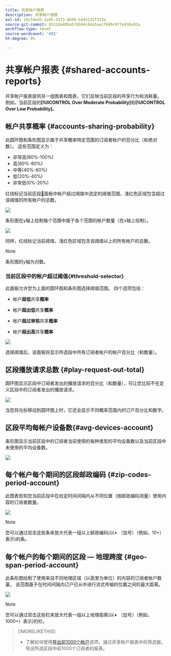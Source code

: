 ```yaml
---
title: 共享帐户报表
description: 共享帐户报表
exl-id: 16c5ded1-2a95-4373-8b90-b445131f333a
source-git-commit: 85316a40ba5f6564c84a5aecf689c077e936a91a
workflow-type: tm+mt
source-wordcount: '492'
ht-degree: 0%

---
```


# 共享帐户报表 {#shared-accounts-reports}

共享帐户报表提供另一组图表和图表，它们反映当前区段的共享行为和消耗量。 例如，当前区段的&#x200B;**[!UICONTROL Over Moderate Probability]**&#x200B;和&#x200B;**[!UICONTROL Over Low Probability]**。

## 帐户共享概率 {#accounts-sharing-probability}

此圆环图和条形图显示属于共享概率特定范围的订阅者帐户的百分比（和绝对数）。 这些范围定义为：

* 非常高(80%-100%)
* 高(60%-80%)
* 中等(40%-60%)
* 低(20%-40%)
* 非常低(0%-20%)

红线标记当前区段[&#128279;](#threshold-selector)面板中帐户超过阈值中选定的阈值范围，浅红色区域包含超过该阈值的所有帐户的总数。

![](assets/accounts-sharing-probability-pie.png)

条形图在y轴上绘制每个范围中属于各个范围的帐户数量（在x轴上绘制）。

![](assets/accounts-sharing-probability-bar.png)

同样，红线标记当前阈值，浅红色区域包含该阈值以上的所有帐户的总数。

>[!NOTE]
>
> 条形图的y轴为对数。

### 当前区段中的帐户超过阈值{#threshold-selector}

此面板允许您为上面的圆环图和条形图选择阈值范围。 四个选项包括：

* 帐户&#x200B;**超低**&#x200B;共享&#x200B;**概率**

* 帐户&#x200B;**超出低**&#x200B;共享&#x200B;**概率**

* 帐户&#x200B;**超过审核**&#x200B;共享&#x200B;**概率**

* 帐户&#x200B;**超出高**&#x200B;共享&#x200B;**概率**

![](assets/threshold-selector-shared-accounts.png)

选择阈值后，该面板将显示所选段中所有订阅者帐户的帐户百分比（和数量）。

## 区段播放请求总数 {#play-request-out-total}

圆环图显示区段中订阅者发出的播放请求的百分比（和数量），可让您比较不在定义区段中的订阅者发出的播放请求。

![](assets/play-req-outof-total.png)

当您将光标移动到圆环图上时，它还会显示不同概率范围内的订户百分比和数字。

<!--![](assets/play-request-total.gif)-->

## 区段平均每帐户设备数{#avg-devices-account}

条形图显示当前区段中的订阅者当前使用的每种类型的平均设备数以及当前区段中未使用的平均设备数。

![](assets/avg-devices-per-acc.png)

## 每个帐户每个期间的区段邮政编码 {#zip-codes-period-account}

此图表告知您当前区段中在给定时间间隔内从不同位置（按邮政编码测量）使用内容的订阅者数量。

![](assets/zip-period-account.png)

>[!NOTE]
>
>您可以通过双击这些条来放大代表一组以上邮政编码(以&#x200B;**+** （加号）（例如，10+）表示)的条。


## 每个帐户的每个期间的区段 — 地理跨度 {#geo-span-period-account}

此条形图绘制了使用来自不同地理区域（以英里为单位）的内容的订阅者帐户数量。 该范围基于在时间间隔内订户已从中进行流式传输的位置之间的最大距离。

![](assets/geogr-span-account.png)

>[!NOTE]
>
> 您可以通过双击这些栏来放大代表一组以上地理距离(以&#x200B;**+** （加号）（例如，1000+）表示)的栏。

>[!MORELIKETHIS]
>
>* 了解如何使用[导出前1000个帐户](/help/accountiq/export-acc-information.md)选项，通过共享帐户报表中的筛选器，导出所选区段中前1000个订阅者的报表。
